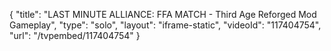 {
    "title": "LAST MINUTE ALLIANCE: FFA MATCH - Third Age Reforged Mod Gameplay",
    "type": "solo",
    "layout": "iframe-static",
    "videoId": "117404754",
    "url": "\/tvpembed\/117404754"
}